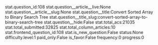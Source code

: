 stat.question_id:108
stat.question__article__live:None
stat.question__article__slug:None
stat.question__title:Convert Sorted Array to Binary Search Tree
stat.question__title_slug:convert-sorted-array-to-binary-search-tree
stat.question__hide:False
stat.total_acs:21035
stat.total_submitted:32825
stat.total_column_articles:10
stat.frontend_question_id:108
stat.is_new_question:False
status:None
difficulty.level:1
paid_only:False
is_favor:False
frequency:0
progress:0
